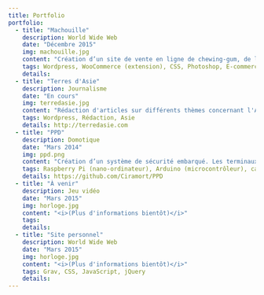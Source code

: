 ```yaml
---
title: Portfolio
portfolio:
  - title: "Machouille"
    description: World Wide Web
    date: "Décembre 2015"
    img: machouille.jpg
    content: "Création d’un site de vente en ligne de chewing-gum, de la conception à sa réalisation. Équipe de 3 personnes"
    tags: Wordpress, WooCommerce (extension), CSS, Photoshop, E-commerce
    details:
  - title: "Terres d'Asie"
    description: Journalisme
    date: "En cours"
    img: terredasie.jpg
    content: "Rédaction d'articles sur différents thèmes concernant l'Asie. Je me considère plutôt spécialisé dans le cinéma. Je participe aussi aux modifications techniques du site"
    tags: Wordpress, Rédaction, Asie
    details: http://terredasie.com
  - title: "PPD"
    description: Domotique
    date: "Mars 2014"
    img: ppd.png
    content: "Création d’un système de sécurité embarqué. Les terminaux d’accès sont un site web et une application mobile. Les infractions y sont aussi notifiées avec des preuves. Équipe de 7 personnes"
    tags: Raspberry Pi (nano-ordinateur), Arduino (microcontrôleur), capteurs, Java, Android, Python, HTML, CSS, PHP, CodeIgniter, Photoshop
    details: https://github.com/Ciramort/PPD
  - title: "À venir"
    description: Jeu vidéo
    date: "Mars 2015"
    img: horloge.jpg
    content: "<i>(Plus d'informations bientôt)</i>"
    tags:
    details:
  - title: "Site personnel"
    description: World Wide Web
    date: "Mars 2015"
    img: horloge.jpg
    content: "<i>(Plus d'informations bientôt)</i>"
    tags: Grav, CSS, JavaScript, jQuery
    details:
---
```


<!--Développement d’un jeu de type « shoot’em up ». Un site vitrine du jeu a aussi été développé. Le lien entre ces deux parties étant l’affichage des scores du jeu sur le site web. Équipe de 6 personnes-->
<!--Unity, C#, HTML, CSS, PHP, Laravel, JavaScript, Illustrator, Photoshop-->
